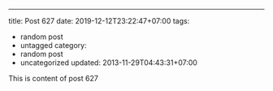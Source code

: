 ---
title: Post 627
date: 2019-12-12T23:22:47+07:00
tags:
  - random post
  - untagged
category:
  - random post
  - uncategorized
updated: 2013-11-29T04:43:31+07:00

This is content of post 627